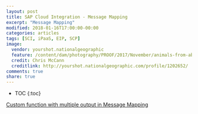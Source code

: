 ```yaml
---
layout: post
title: SAP Cloud Integration - Message Mapping
excerpt: "Message Mapping"
modified: 2018-01-16T17:00:00-00:00
categories: articles
tags: [SCI, iPaaS, EIP, SCP]
image:
  vendor: yourshot.nationalgeographic
  feature: /content/dam/photography/PROOF/2017/November/animals-from-above-yourshot/01-animals-from-above-prod-yourshot-230366-11044091.adapt.1190.1.jpg
  credit: Chris McCann
  creditlink: http://yourshot.nationalgeographic.com/profile/1202652/
comments: true
share: true
---
```


* TOC
{:toc}


[Custom function with multiple output in Message Mapping](https://blogs.sap.com/2017/09/25/custom-function-with-multiple-output-in-message-mapping/)
